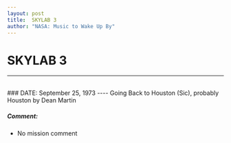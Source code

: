 ```yaml
---
layout: post
title:  SKYLAB 3
author: "NASA: Music to Wake Up By"
---
```


# SKYLAB 3
----
<br/>
### DATE: September 25, 1973
----
Going Back to Houston (Sic), probably Houston by Dean Martin

##### Comment:
* No mission comment
